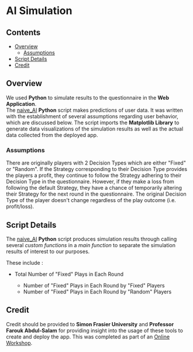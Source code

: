 # AI Simulation

## Contents
* [Overview](#Overview)
    * [Assumptions](#Assumptions)
* [Script Details](#Script-Details)
* [Credit](#Credit)

## Overview
We used <b>Python</b> to simulate results to the questionnaire in the <b>Web Application</b>.  
The <a href = "naive_AI.py">naive_AI</a> <b>Python</b> script makes predictions of user data. 
It was written with the establishment of several assumptions regarding user behavior, which are discussed below. The script imports the 
<b>Matplotlib Library</b> to generate data visualizations of the simulation results as well as the actual data collected from the deployed app.  

### Assumptions
There are originally players with 2 Decision Types which are either "Fixed" or "Random". If the Strategy corresponding to their Decision Type provides the players a profit, they continue to follow the Strategy adhering to their Decision Type in the questionnaire. However, if they make a loss from following the default Strategy, they have a chance of temporarily altering their Strategy for the next round in the questionnaire. The original Decision Type of the player doesn't change regardless of the play outcome (i.e. profit/loss).

## Script Details
The <a href = "naive_AI.py">naive_AI</a> <b>Python</b> script produces simulation results through calling several <i>custom functions</i> in a <i>main function</i> to separate the simulation results of interest to our purposes. 

These include :
<ul>
    <li>Total Number of "Fixed" Plays in Each Round</li>
    <ul>
        <li>Number of "Fixed" Plays in Each Round by "Fixed" Players</li>
        <li>Number of "Fixed" Plays in Each Round by "Random" Players</li>
    </ul>
</ul>

## Credit
Credit should be provided to <b>Simon Frasier University</b> and <b>Professor Farouk Abdul-Salam</b> for providing
insight into the usage of these tools to create and deploy the app. This was completed as part of an 
<a href = "https://sites.google.com/view/farouk-abdul-salam/my-teaching-workshop/workshop?authuser=0">Online Workshop</a>.